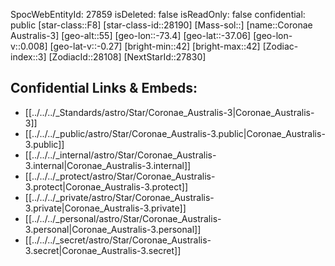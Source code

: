 ﻿---
location: [-37.06,73.4,55]
type: Star
tags:
- astro/Star

---
SpocWebEntityId: 27859
isDeleted: false
isReadOnly: false
confidential: public
[star-class::F8]
[star-class-id::28190]
[Mass-sol::]
[name::Coronae Australis-3]
[geo-alt::55]
[geo-lon::-73.4]
[geo-lat::-37.06]
[geo-lon-v::0.008]
[geo-lat-v::-0.27]
[bright-min::42]
[bright-max::42]
[Zodiac-index::3]
[ZodiacId::28108]
[NextStarId::27830]



## Confidential Links & Embeds: 
- [[../../../_Standards/astro/Star/Coronae_Australis-3|Coronae_Australis-3]] 
- [[../../../_public/astro/Star/Coronae_Australis-3.public|Coronae_Australis-3.public]] 
- [[../../../_internal/astro/Star/Coronae_Australis-3.internal|Coronae_Australis-3.internal]] 
- [[../../../_protect/astro/Star/Coronae_Australis-3.protect|Coronae_Australis-3.protect]] 
- [[../../../_private/astro/Star/Coronae_Australis-3.private|Coronae_Australis-3.private]] 
- [[../../../_personal/astro/Star/Coronae_Australis-3.personal|Coronae_Australis-3.personal]] 
- [[../../../_secret/astro/Star/Coronae_Australis-3.secret|Coronae_Australis-3.secret]]

